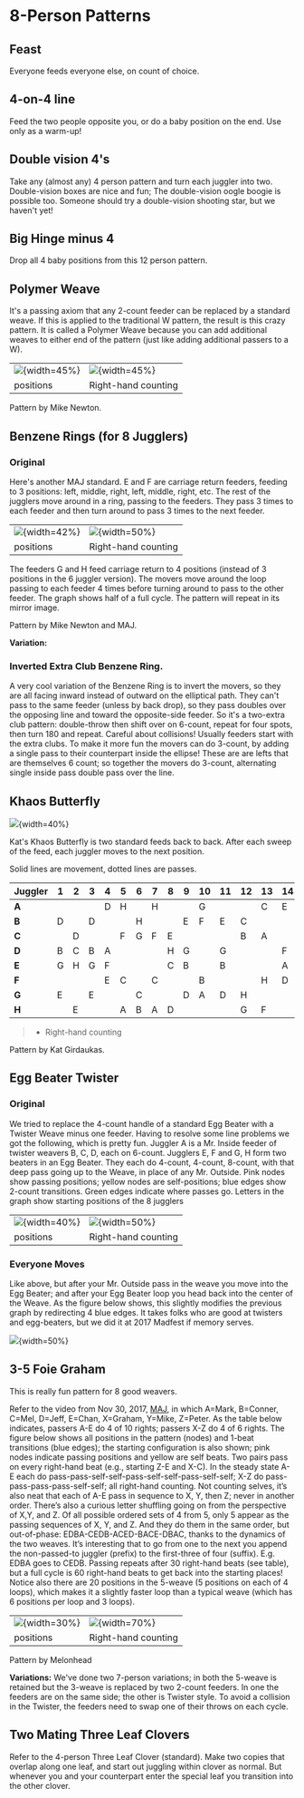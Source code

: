 # 8-Person Patterns


## Feast
  
  Everyone feeds everyone else, on count of choice.

## 4-on-4 line

Feed the two people opposite you, or do a baby position on the end. Use only as
a warm-up!

## Double vision 4's

  Take any (almost any) 4 person pattern and turn each juggler into two.  Double-vision boxes are 
   nice and fun; The double-vision oogle boogie is possible too.  Someone should try a double-vision
   shooting star, but we haven't yet!

## Big Hinge minus 4

  Drop all 4 baby positions from this 12 person pattern.


## Polymer Weave

It's a passing axiom that any 2-count feeder can be replaced by a standard weave. If this
is applied to the traditional W pattern, the result is this crazy pattern. It is
called a Polymer Weave because you can add additional weaves to either end of
the pattern (just like adding additional passers to a W).


|                                        |                          |
|------------|------------|
| ![](./media/image109.jpeg){width=45%} | ![](./media/polymerweavetable.png){width=45%} |
| positions                                       |    Right-hand counting |


Pattern by Mike Newton.

## Benzene Rings (for 8 Jugglers)

### Original

Here's another MAJ standard. E and F are carriage return feeders, feeding to 3
positions: left, middle, right, left, middle, right, etc. The rest of the
jugglers move around in a ring, passing to the feeders. They pass 3 times to
each feeder and then turn around to pass 3 times to the next feeder.


|                                        |                          |
|------------|------------|
| ![](./media/image110.jpeg){width=42%} | ![](./media/benzeneringtable.png){width=50%} |
| positions                                       |    Right-hand counting |


The feeders G and H feed carriage return to 4 positions (instead of 3 positions
in the 6 juggler version). The movers move around the loop passing to each
feeder 4 times before turning around to pass to the other feeder. The graph
shows half of a full cycle. The pattern will repeat in its mirror image.

Pattern by Mike Newton and MAJ.

**Variation:**  

### Inverted Extra Club Benzene Ring. 

A very cool variation of the Benzene Ring is to invert the movers, so they are all facing
 inward instead of outward on the elliptical path.   They can't pass to the same feeder (unless by back drop),
so they pass doubles over the opposing line and toward the opposite-side feeder.   So it's a two-extra
club pattern: double-throw then shift over on 6-count, repeat for four spots, then turn 180 and repeat. Careful about collisions!  Usually feeders start with the extra clubs.
  To make it more fun the movers can do 3-count, by adding a single pass to their counterpart inside the ellipse!
These are are lefts that are themselves 6 count; so together the movers do 3-count, alternating single inside pass double pass over the line.


## Khaos Butterfly
![](./media/image111.jpeg){width=40%}

 Kat's Khaos Butterfly is two standard feeds back to back. After each sweep of
the feed, each juggler moves to the next position.

Solid lines are movement, dotted lines are passes.

| **Juggler** | **1** | **2** | **3** | **4** | **5** | **6** | **7** | **8** | **9** | **10** | **11** | **12** | **13** | **14** | **15** | **16** |
|-------------|-------|-------|-------|-------|-------|-------|-------|-------|-------|--------|--------|--------|--------|--------|--------|--------|
| **A**       |       |       |       | D     | H     |       | H     |       |       | G      |        |        | C      | E      | C      | B      |
| **B**       | D     |       | D     |       |       | H     |       |       | E     | F      | E      | C      |        |        |        | A      |
| **C**       |       | D     |       |       | F     | G     | F     | E     |       |        |        | B      | A      |        | A      |        |
| **D**       | B     | C     | B     | A     |       |       |       | H     | G     |        | G      |        |        | F      |        |        |
| **E**       | G     | H     | G     | F     |       |       |       | C     | B     |        | B      |        |        | A      |        |        |
| **F**       |       |       |       | E     | C     |       | C     |       |       | B      |        |        | H      | D      | H      | G      |
| **G**       | E     |       | E     |       |       | C     |       |       | D     | A      | D      | H      |        |        |        | F      |
| **H**       |       | E     |       |       | A     | B     | A     | D     |       |        |        | G      | F      |        | F      |        |

> * Right-hand counting

Pattern by Kat Girdaukas.

## Egg Beater Twister

### Original

We tried to replace the 4-count handle of a standard Egg Beater with a Twister Weave minus one feeder. 
 Having to resolve some line problems we got the following, which is pretty fun. Juggler 
A is a Mr. Inside feeder of twister weavers B, C, D, each on 6-count.  Jugglers E, F
and G, H form two beaters in an Egg Beater.  They each do 4-count, 4-count, 8-count,
with that deep pass going up to the Weave, in place of any Mr. Outside.  Pink nodes
show passing positions; yellow nodes are self-positions;  blue edges show 2-count
 transitions.  Green edges indicate where passes go.  Letters in the graph show starting 
positions of the 8 jugglers


|                                        |                          |
|------------|------------|
| ![](./media/ebt-table.png){width=40%} | ![](./media/ebt-positions.png){width=50%} |
| positions                                       |    Right-hand counting |


### Everyone Moves

Like above, but after your Mr. Outside pass in the weave you move into the Egg Beater;
and after your Egg Beater loop you head back into the center of the Weave.   As the
figure below shows, this slightly modifies the previous graph by redirecting
 4 blue edges. It takes
folks who are good at twisters and egg-beaters, but we did it at 2017 Madfest  if memory serves.

 ![](./media/ebtmovepositions.png){width=50%} 


## 3-5 Foie Graham

This is  really fun pattern for 8 good weavers.

Refer to the video from Nov 30, 2017,  [MAJ](https://photos.app.goo.gl/fajhq73DfffTtDfm1),
in which A=Mark, B=Conner, C=Mel, D=Jeff, E=Chan, X=Graham, Y=Mike, Z=Peter.  As the table below indicates, passers A-E do 4 of 10 rights; passers X-Z do 4 of 6 rights.   The figure below shows all positions in the pattern (nodes) and 1-beat transitions (blue edges); the starting configuration is also shown; pink nodes indicate passing positions and yellow are self beats. Two pairs pass on every right-hand beat (e.g., starting Z-E and X-C).  In the steady state A-E each do pass-pass-self-self-pass-self-self-pass-self-self; X-Z do pass-pass-pass-pass-self-self; all right-hand counting.   Not counting selves, it’s also neat that each of A-E pass in sequence to X, Y, then Z; never in another order. There’s also a curious letter shuffling going on from the perspective of X,Y, and Z.  Of all possible ordered sets of 4 from 5, only 5 appear as the passing sequences of X, Y, and Z. And they do them in the same order, but out-of-phase: EDBA-CEDB-ACED-BACE-DBAC, thanks to the dynamics of the two weaves.   It’s interesting that to go from one to the next you append the non-passed-to juggler (prefix) to the first-three of four (suffix).  E.g. EDBA goes to CEDB.   Passing repeats after 30 right-hand beats (see table), but a full cycle is 60 right-hand beats to get back into the starting places! Notice also there are 20 positions in the 5-weave (5 positions on each of 4 loops), which makes it a slightly faster loop than a typical weave (which has 6 positions per loop and 3 loops).


|                                        |                          |
|------------|------------|
| ![](./media/fg35table.png){width=30%} | ![](./media/fg35positions.png){width=70%} |
| positions                                       |    Right-hand counting |


 Pattern by Melonhead

 **Variations:**  We've done two 7-person variations; in both the 5-weave is 
 retained but the 3-weave is replaced by two 2-count feeders.   In one the
 feeders are on the same side; the other is Twister style.   To avoid a collision
  in the Twister, the feeders need to swap one of their throws on each cycle.

## Two Mating Three Leaf Clovers

Refer to the 4-person  Three Leaf Clover (standard).   Make two copies that overlap
along one leaf, and start out juggling within clover as normal. But whenever you
and your counterpart enter  the special leaf you transition into the other clover. 

